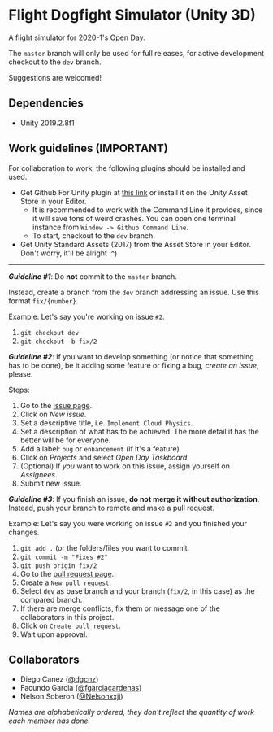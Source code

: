 # Flight Dogfight Simulator (Unity 3D)

A flight simulator for 2020-1's Open Day.

The `master` branch will only be used for full releases, for active development checkout to the `dev` branch.

Suggestions are welcomed!


## Dependencies

- Unity 2019.2.8f1

## Work guidelines (IMPORTANT)

For collaboration to work, the following plugins should be installed and used.

- Get Github For Unity plugin at [this link](https://unity.github.com/) or install it on the Unity Asset Store in your Editor.
    - It is recommended to work with the Command Line it provides, since it will save tons of weird crashes. You can open one terminal instance from `Window -> Github Command Line`.
    - To start, checkout to the `dev` branch.
- Get Unity Standard Assets (2017) from the Asset Store in your Editor. Don't worry, it'll be alright :^)


---

**_Guideline #1_**: Do **not** commit to the `master` branch.

Instead, create a branch from the `dev` branch addressing an issue. Use this format `fix/{number}`. 

Example: Let's say you're working on issue `#2`.
1. `git checkout dev`
2. `git checkout -b fix/2`

**_Guideline #2_**: If you want to develop something (or notice that something has to be done), be it adding some feature or fixing a bug, *create an issue*, please.

Steps:

1. Go to the [issue page](https://github.com/l201-utec/flight-simulator/issues).
2. Click on *New issue*.
3. Set a descriptive title, i.e. `Implement Cloud Physics`.
4. Set a description of what has to be achieved. The more detail it has the better will be for everyone.
5. Add a label: `bug` or `enhancement` (if it's a feature).
6. Click on *Projects* and select *Open Day Taskboard*.
7. (Optional) If *you* want to work on this issue, assign yourself on *Assignees*.
8. Submit new issue.

**_Guideline #3_**: If you finish an issue, **do not merge it without authorization**. Instead, push your branch to remote and make a pull request.

Example: Let's say you were working on issue `#2` and you finished your changes.

1. `git add .` (or the folders/files you want to commit.
2. `git commit -m "Fixes #2"`
3. `git push origin fix/2`
4. Go to the [pull request page](https://github.com/l201-utec/flight-simulator/pulls).
5. Create a `New pull request`.
6. Select `dev` as base branch and your branch (`fix/2`, in this case) as the compared branch.
7. If there are merge conflicts, fix them or message one of the collaborators in this project.
8. Click on `Create pull request`.
9. Wait upon approval.


## Collaborators 

- Diego Canez ([@dgcnz](https://github.com/dgcnz))
- Facundo Garcia ([@fgarciacardenas](https://github.com/fgarciacardenas))
- Nelson Soberon ([@Nelsonxxji](https://github.com/Nelsonxxji))


*Names are alphabetically ordered, they don't reflect the quantity of work each member has done.*
